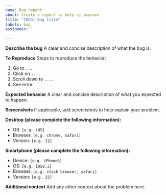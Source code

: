 ```yaml
---
name: Bug report
about: Create a report to help us improve
title: "[BUG] Bug title"
labels: bug
assignees: ''

---
```


**Describe the bug**
A clear and concise description of what the bug is.

**To Reproduce**
Steps to reproduce the behavior:
1. Go to `...`
2. Click on `....`
3. Scroll down to `....`
4. See error

**Expected behavior**
A clear and concise description of what you expected to happen.

**Screenshots**
If applicable, add screenshots to help explain your problem.

**Desktop (please complete the following information):**
 - OS: `[e.g. iOS]`
 - Browser: `[e.g. chrome, safari]`
 - Version: `[e.g. 22]`

**Smartphone (please complete the following information):**
 - Device: `[e.g. iPhone6]`
 - OS: `[e.g. iOS8.1]`
 - Browser: `[e.g. stock browser, safari]`
 - Version: `[e.g. 22]`

**Additional context**
Add any other context about the problem here.
